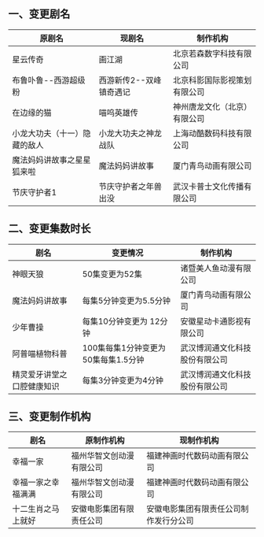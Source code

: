 ## 一、变更剧名
 原剧名 | 现剧名 | 制作机构 
---|---|---
 星云传奇 | 画江湖 | 北京若森数字科技有限公司 
 布鲁卟鲁--西游超级粉 | 西游新传2--双峰镇奇遇记 | 北京科影国际影视策划有限公司 
 在边缘的猫 | 喵呜英雄传 | 神州唐龙文化（北京）有限公司 
 小龙大功夫（十一）隐藏的敌人 | 小龙大功夫之神龙战队 | 上海动酷数码科技有限公司 
 魔法妈妈讲故事之星星狐来啦 | 魔法妈妈讲故事 | 厦门青鸟动画有限公司 
 节庆守护者1 | 节庆守护者之年兽出没 | 武汉卡普士文化传播有限公司 

## 二、变更集数时长
 剧名 | 变更情况 | 制作机构 
---|---|---
 神眼天狼 | 50集变更为52集 | 诸暨美人鱼动漫有限公司 
 魔法妈妈讲故事 | 每集5分钟变更为5.5分钟 | 厦门青鸟动画有限公司 
 少年曹操 | 每集10分钟变更为 12分钟 | 安徽星动卡通影视有限公司 
 阿普喵植物科普 | 100集每集1分钟变更为50集每集1.5分钟 | 武汉博润通文化科技股份有限公司 
 精灵爱牙讲堂之口腔健康知识 | 每集3分钟变更为4分钟 | 武汉博润通文化科技股份有限公司 

## 三、变更制作机构
 剧名 | 原制作机构 | 现制作机构 
---|---|---
 幸福一家 | 福州华智文创动漫有限公司 | 福建神画时代数码动画有限公司 
 幸福一家之幸福满满 | 福州华智文创动漫有限公司 | 福建神画时代数码动画有限公司 
 十二生肖之马上就好 | 安徽电影集团有限责任公司 | 安徽电影集团有限责任公司制作发行分公司 